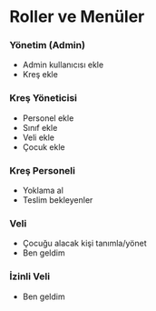 # Roller ve Menüler

### Yönetim (Admin)
- Admin kullanıcısı ekle
- Kreş ekle

### Kreş Yöneticisi
- Personel ekle
- Sınıf ekle
- Veli ekle
- Çocuk ekle

### Kreş Personeli
- Yoklama al
- Teslim bekleyenler

### Veli
- Çocuğu alacak kişi tanımla/yönet
- Ben geldim

### İzinli Veli
- Ben geldim




